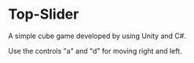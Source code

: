# Top-Slider
A simple cube game developed by using Unity and C#.

Use the controls "a" and "d" for moving right and left.
